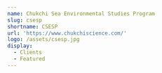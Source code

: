 ```yaml
---
name: Chukchi Sea Environmental Studies Program
slug: csesp
shortname: CSESP
url: 'https://www.chukchiscience.com/'
logo: /assets/csesp.jpg
display:
  - Clients
  - Featured
---
```

